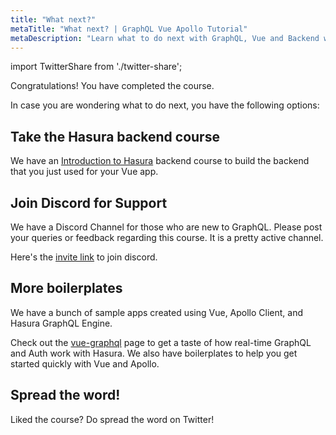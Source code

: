 ```yaml
---
title: "What next?"
metaTitle: "What next? | GraphQL Vue Apollo Tutorial"
metaDescription: "Learn what to do next with GraphQL, Vue and Backend with more community resources. Join our discord channel for support."
---
```


import TwitterShare from './twitter-share';

Congratulations! You have completed the course.

In case you are wondering what to do next, you have the following options:

## Take the Hasura backend course
 We have an [Introduction to Hasura](https://hasura.io/learn/graphql/hasura/introduction/) backend course to build the backend that you just used for your Vue app.

## Join Discord for Support
We have a Discord Channel for those who are new to GraphQL. Please post your queries or feedback regarding this course. It is a pretty active channel.

Here's the [invite link](https://discord.com/invite/hasura) to join discord.

## More boilerplates
We have a bunch of sample apps created using Vue, Apollo Client, and Hasura GraphQL Engine.

Check out the [vue-graphql](https://hasura.io/vue-graphql) page to get a taste of how real-time GraphQL and Auth work with Hasura. We also have boilerplates to help you get started quickly with Vue and Apollo.

## Spread the word!
Liked the course? 
Do spread the word on Twitter! <TwitterShare />
